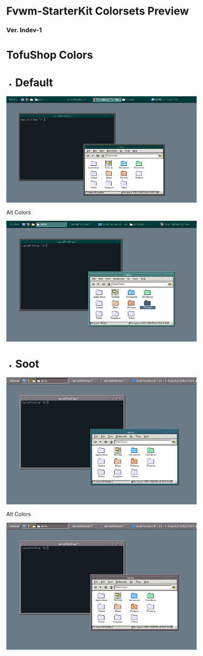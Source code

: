 # Fvwm-StarterKit Colorsets Preview
### Ver. Indev-1
#
# TofuShop Colors

* # Default
<kbd align="center">
<img src="screenshots/colorsets/tofushop/default.png?raw=true"  />
</kbd>

Alt Colors

<kbd align="center">
<img src="screenshots/colorsets/tofushop/default-alt.png?raw=true"  />
</kbd>

* # Soot
<kbd align="center">
<img src="screenshots/colorsets/tofushop/Soot.png?raw=true"  />
</kbd>

Alt Colors

<kbd align="center">
<img src="screenshots/colorsets/tofushop/Soot-alt.png?raw=true"  />
</kbd>
